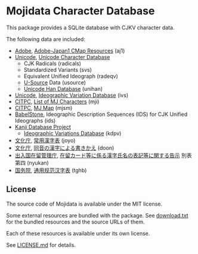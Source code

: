 # Mojidata Character Database

This package provides a SQLite database with CJKV character data.

The following data are included:

- [Adobe], [Adobe-Japan1 CMap Resources](https://github.com/adobe-type-tools/cmap-resources) (aj1)
- [Unicode], [Unicode Character Database](https://www.unicode.org/reports/tr44/)
    - CJK Radicals (radicals)
    - Standardized Variants (svs)
    - Equivalent Unified Ideograph (radeqv)
    - [U-Source](https://www.unicode.org/reports/tr45/) Data (usource)
    - [Unicode Han Database](https://www.unicode.org/reports/tr38/) (unihan)
- [Unicode], [Ideographic Variation Database](https://unicode.org/ivd/) (ivs)
- [CITPC], [List of MJ Characters](https://moji.or.jp/mojikiban/mjlist/) (mji)
- [CITPC], [MJ Map](https://moji.or.jp/mojikiban/map/) (mjsm)
- [BabelStone], Ideographic Description Sequences (IDS) for CJK Unified Ideographs (ids)
- [Kanji Database Project]
    - [Ideographic Variations Database](http://kanji-database.sourceforge.net/variants/variants.html) (kdpv)
- [文化庁], [常用漢字表](https://www.bunka.go.jp/kokugo_nihongo/sisaku/joho/joho/kijun/naikaku/kanji/) (joyo)
- [文化庁], [同音の漢字による書きかえ](https://www.bunka.go.jp/kokugo_nihongo/sisaku/joho/joho/kakuki/03/bukai03/03.html) (doon)
- [出入国在留管理庁], [在留カード等に係る漢字氏名の表記等に関する告示](https://www.moj.go.jp/isa/content/930002422.pdf) 別表第四 (nyukan)
- [国务院], [通用规范汉字表](http://www.gov.cn/zwgk/2013-08/19/content_2469793.htm) (tghb)

[Adobe]: https://www.adobe.com/
[Unicode]: https://home.unicode.org/
[CITPC]: https://moji.or.jp/mojikiban/
[BabelStone]: https://www.babelstone.co.uk/Fonts/Han.html
[Kanji Database Project]: http://kanji-database.sourceforge.net/index.html
[文化庁]: https://www.bunka.go.jp/
[出入国在留管理庁]: https://www.moj.go.jp/isa/
[国务院]: https://www.gov.cn/guowuyuan/

## License

The source code of Mojidata is available under the MIT license.

Some external resources are bundled with the package. See [download.txt](download.txt)
for the bundled resources and the source URLs of them.

Each of these resources is available under its own license.

See [LICENSE.md](LICENSE.md) for details.
